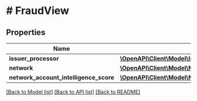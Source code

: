 # # FraudView

## Properties

Name | Type | Description | Notes
------------ | ------------- | ------------- | -------------
**issuer_processor** | [**\OpenAPI\Client\Model\IssuerFraudView**](IssuerFraudView.md) |  | [optional]
**network** | [**\OpenAPI\Client\Model\NetworkFraudView**](NetworkFraudView.md) |  | [optional]
**network_account_intelligence_score** | [**\OpenAPI\Client\Model\NetworkAccountIntelligenceScore**](NetworkAccountIntelligenceScore.md) |  | [optional]

[[Back to Model list]](../../README.md#models) [[Back to API list]](../../README.md#endpoints) [[Back to README]](../../README.md)
